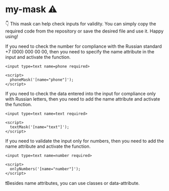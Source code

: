 # my-mask ⚠️
👇 This mask can help check inputs for validity. You can simply copy the required code from the repository or save the desired file and use it. Happy using!

If you need to check the number for compliance with the Russian standard +7 (000) 000 00 00, then you need to specify the name attribute in the input and activate the function.

    <input type=text name=phone required>
    
    <script>
      phoneMask('[name="phone"]');
    </script>
    
If you need to check the data entered into the input for compliance only with Russian letters, then you need to add the name attribute and activate the function.
    
    <input type=text name=text required>
    
    <script>
      textMask('[name="text"]');
    </script>
    
If you need to validate the input only for numbers, then you need to add the name attribute and activate the function.

    <input type=text name=number required>
    
    <script>
      onlyNumbers('[name="number"]');
    </script>
    
❗Besides name attributes, you can use classes or data-attribute.
    

